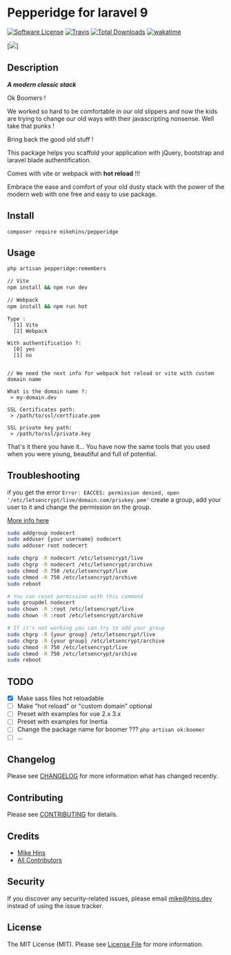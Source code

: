 # Pepperidge for laravel 9

[![Software License](https://img.shields.io/badge/license-MIT-brightgreen.svg?style=flat-square)](LICENSE.md)
[![Travis](https://img.shields.io/travis/mikehins/Pepperidge.svg?style=flat-square)]()
[![Total Downloads](https://img.shields.io/packagist/dt/mikehins/Pepperidge.svg?style=flat-square)](https://packagist.org/packages/mikehins/Pepperidge)
[![wakatime](https://wakatime.com/badge/github/mikehins/pepperidge.svg)](https://wakatime.com/badge/github/mikehins/pepperidge)

[![](https://i.imgflip.com/6tmdsq.jpg)]

## Description

***A modern classic stack***

Ok Boomers !

We worked so hard to be comfortable in our old slippers and now the kids are trying to change our old ways with their javascripting nonsense. Well take that punks !

Bring back the good old stuff !

This package helps you scaffold your application with jQuery, bootstrap and laravel blade authentification.

Comes with vite or webpack with **hot reload** !!!

Embrace the ease and comfort of your old dusty stack with the power of the modern web with one free and easy to use package.

## Install

```
composer require mikehins/pepperidge
```

## Usage

```bash
php artisan pepperidge:remembers
```

```bash
// Vite
npm install && npm run dev

// Webpack
npm install && npm run hot
```

```
Type : 
  [1] Vite
  [2] Webpack

With authentification ?:
  [0] yes
  [1] no
  
  
// We need the next info for webpack hot reload or vite with custom domain name

What is the domain name ?:
 > my-domain.dev

SSL Certificates path:
 > /path/to/ssl/certficate.pem

SSL private key path:
 > /path/to/ssl/private.key
```

That's it there you have it... You have now the same tools that you used when you were young, beautiful and full of potential.

## Troubleshooting

if you get the error `Error: EACCES: permission denied, open '/etc/letsencrypt/live/domain.com/privkey.pem'` create a group, add your user to it and change the permission on the group.

[More info here](https://stackoverflow.com/questions/48078083/lets-encrypt-ssl-couldnt-start-by-error-eacces-permission-denied-open-et#answer-54903098)

```bash
sudo addgroup nodecert
sudo adduser {your username} nodecert
sudo adduser root nodecert

sudo chgrp -R nodecert /etc/letsencrypt/live
sudo chgrp -R nodecert /etc/letsencrypt/archive
sudo chmod -R 750 /etc/letsencrypt/live
sudo chmod -R 750 /etc/letsencrypt/archive
sudo reboot

# You can reset permission with this command
sudo groupdel nodecert
sudo chown -R :root /etc/letsencrypt/live
sudo chown -R :root /etc/letsencrypt/archive

# If it's not working you can try to add your group
sudo chgrp -R {your group} /etc/letsencrypt/live
sudo chgrp -R {your group} /etc/letsencrypt/archive
sudo chmod -R 750 /etc/letsencrypt/live
sudo chmod -R 750 /etc/letsencrypt/archive
sudo reboot
```


## TODO

- [x] Make sass files hot reloadable
- [ ] Make "hot reload" or "custom domain" optional
- [ ] Preset with examples for vue 2.x 3.x
- [ ] Preset with examples for Inertia
- [ ] Change the package name for boomer ??? `php artisan ok:boomer`
- [ ] ...

## Changelog

Please see [CHANGELOG](CHANGELOG.md) for more information what has changed recently.

## Contributing

Please see [CONTRIBUTING](CONTRIBUTING.md) for details.

## Credits

- [Mike Hins](https://github.com/mikehins)
- [All Contributors](https://github.com/mikehins/Pepperidge/contributors)

## Security

If you discover any security-related issues, please email mike@hins.dev instead of using the issue tracker.

## License

The MIT License (MIT). Please see [License File](/LICENSE.md) for more information.